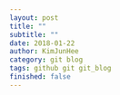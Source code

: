 ```yaml
---
layout: post
title: ""
subtitle: ""
date: 2018-01-22
author: KimJunHee
category: git blog
tags: github git git_blog
finished: false
---
```

